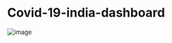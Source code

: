 # Covid-19-india-dashboard


![image](https://user-images.githubusercontent.com/20014921/105610287-fd5b4880-5dd4-11eb-8e42-cc9789f6f7a0.png)
